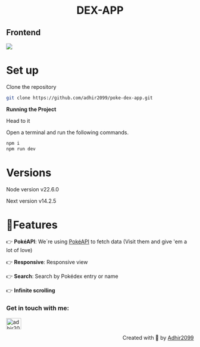 <h1 align="center"> DEX-APP</h1>

## Frontend
<p align="left">
  <a href="https://skillicons.dev">
    <img src="https://skillicons.dev/icons?i=html,css,typescript,nextjs,tailwind" />
  </a>
</p>

# Set up
<p>Clone the repository</p>

```bash
git clone https://github.com/adhir2099/poke-dex-app.git
```
**Running the Project**
<p>Head to it</p>
<p>Open a terminal and run the following commands.</p>

```bash
npm i
npm run dev
```
# Versions
<p>Node version v22.6.0</p>
<p>Next version v14.2.5</p>

# 🔋Features

👉 **PokéAPI**: We´re using <a href="https://pokeapi.co/" target="_blank">PokéAPI</a> to fetch data (Visit them and give 'em a lot of love)

👉 **Responsive**: Responsive view

👉 **Search**: Search by Pokédex entry or name

👉 **Infinite scrolling**

<h3 align="left">Get in touch with me:</h3>
<p align="left">
<a href="https://www.linkedin.com/in/adhir-serrano/" target="blank"><img align="center" src="https://raw.githubusercontent.com/rahuldkjain/github-profile-readme-generator/master/src/images/icons/Social/linked-in-alt.svg" alt="adhir2099" height="30" width="40" /></a>
</p>
<p align="right" > Created with 🧡 by <a href="https://github.com/adhir2099">Adhir2099</a></p>